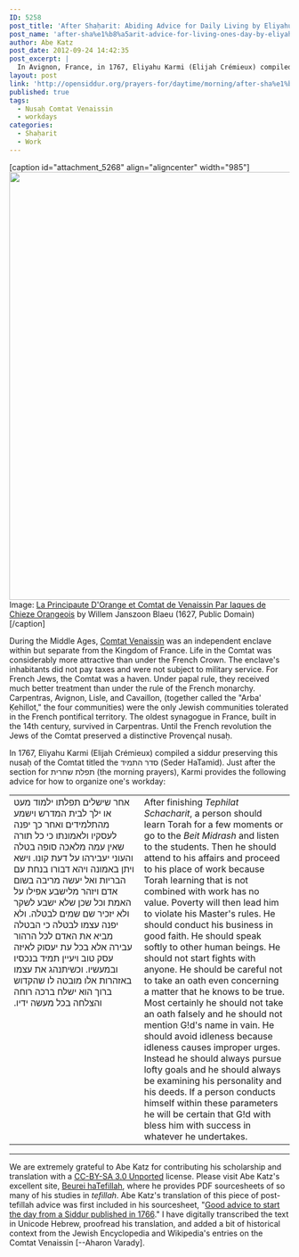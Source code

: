 ```yaml
---
ID: 5258
post_title: 'After Shaḥarit: Abiding Advice for Daily Living by Eliyahu Carmi (1767) translated by Abe Katz'
post_name: 'after-sha%e1%b8%a5arit-advice-for-living-ones-day-by-eliyahu-carmi-1767-translated-by-abe-katz'
author: Abe Katz
post_date: 2012-09-24 14:42:35
post_excerpt: |
  In Avignon, France, in 1767, Eliyahu Karmi (Elijah Crémieux) compiled a siddur preserving the nusaḥ of the <a href="http://en.wikipedia.org/wiki/Comtat_Venaissin">Comtat Venaissin</a> titled the סדר התמיד (Seder HaTamid). Just after the section for תפלת שחרית (the morning prayers), Karmi provides the following advice for how to organize one's workday:
layout: post
link: 'http://opensiddur.org/prayers-for/daytime/morning/after-sha%e1%b8%a5arit-advice-for-living-ones-day-by-eliyahu-carmi-1767-translated-by-abe-katz/'
published: true
tags:
  - Nusaḥ Comtat Venaissin
  - workdays
categories:
  - Shaḥarit
  - Work
---
```

[caption id="attachment_5268" align="aligncenter" width="985"]<img src="http://opensiddur.org/wp-content/uploads/2012/09/985px-Orange_Principality_Map_.jpg" alt="" title=" 	La Principaute D&#039;Orange et Comtat de Venaissin Par Iaques de Chieze Orangeois. 1627" width="985" height="768" class="size-full wp-image-5268" /> Image:  <a href="http://commons.wikimedia.org/wiki/File:Orange_Principality_Map_.jpg">La Principaute D'Orange et Comtat de Venaissin Par Iaques de Chieze Orangeois</a> by Willem Janszoon Blaeu (1627, Public Domain)[/caption]

During the Middle Ages, <a href="http://en.wikipedia.org/wiki/Comtat_Venaissin">Comtat Venaissin</a> was an independent enclave within but separate from the Kingdom of France. Life in the Comtat was considerably more attractive than under the French Crown. The enclave's inhabitants did not pay taxes and were not subject to military service. For French Jews, the Comtat was a haven. Under papal rule, they received much better treatment than under the rule of the French monarchy. Carpentras, Avignon, Lisle, and Cavaillon, (together called the "Arba' Ḳehillot," the four communities) were the only Jewish communities tolerated in the French pontifical territory. The oldest synagogue in France, built in the 14th century, survived in Carpentras. Until the French revolution the Jews of the Comtat preserved a distinctive Provençal nusaḥ.  

In 1767, Eliyahu Karmi (Elijah Crémieux) compiled a siddur preserving this nusaḥ of the Comtat titled the סדר התמיד (Seder HaTamid). Just after the section for תפלת שחרית (the morning prayers), Karmi provides the following advice for how to organize one's workday:

<table style="margin-left: auto;margin-right: auto;">
<tbody>
<tr>
<td style="vertical-align:top;" width="46%">
<div class="liturgy"><span lang="he">
אחר שישלים תפלתו ילמוד מעט או ילך לבית המדרש וישמע מהתלמידים ואחר כך יפנה לעסקיו ולאמונתו כי כל תורה שאין עמה מלאכה סופה בטלה והעוני יעבירהו על דעת קונו. וישא ויתן באמונה ויהא דבורו בנחת עם הבריות ואל יעשה מריבה בשום אדם ויזהר מלישבע אפילו על האמת וכל שכן שלא ישבע לשקר ולא יזכיר שם שמים לבטלה. ולא יפנה עצמו לבטלה כי הבטלה מביא את האדם לכל הרהור עבירה אלא בכל עת יעסוק לאיזה עסק טוב ויעיין תמיד בנכסיו ובמעשיו. וכשיתנהג את עצמו באזהרות אלו מובטה לו שהקדוש ברוך הוא ישלח ברכה רוחה והצלחה בכל מעשה ידיו.‏
</span></div></td>
 
<td style="vertical-align:top;" width="53%"><div class="english">
After finishing <em>Tephilat Schacharit</em>, a person should learn Torah for a few moments or go to the <em>Beit Midrash</em> and listen to the students. Then he should attend to his affairs and proceed to his place of work because Torah learning that is not combined with work has no value. Poverty will then lead him to violate his Master's rules. He should conduct his business in good faith. He should speak softly to other human beings. He should not start fights with anyone. He should be careful not to take an oath even concerning a matter that he knows to be true. Most certainly he should not take an oath falsely and he should not mention G!d's name in vain. He should avoid idleness because idleness causes improper urges. Instead he should always pursue lofty goals and he should always be examining his personality and his deeds. If a person conducts himself within these parameters he will be certain that G!d with bless him with success in whatever he undertakes.
</td>
</tr>
</tbody>
</tbody></tbody></table>
<hr />
We are extremely grateful to Abe Katz for contributing his scholarship and translation with a <a href="http://creativecommons.org/licenses/by-sa/3.0/">CC-BY-SA 3.0 Unported</a> license. Please visit Abe Katz's excellent site, <a href="http://www.beureihatefila.com/">Beurei haTefillah</a>, where he provides PDF sourcesheets of so many of his studies in <em>tefillah</em>. Abe Katz's translation of this piece of post-tefillah advice was first included in his sourcesheet, "<a href="http://beureihatefila.com/files/Good_Advice.pdf">Good advice to start the day from a Siddur published in 1766</a>." I have digitally transcribed the text in Unicode Hebrew, proofread his translation, and added a bit of historical context from the Jewish Encyclopedia and Wikipedia's entries on the Comtat Venaissin [--Aharon Varady].